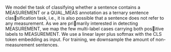 We model the task of classifying whether
a sentence contains a MEASUREMENT or a
QUAL_MEAS annotation as a ternary sentence classification task, i.e., it is also possible that a sentence
does not refer to any measurement. As we are primarily interested in detecting MEASUREMENT, we
map the few multi-label cases carrying both positive labels to MEASUREMENT. We use a linear
layer plus softmax with the CLS token embedding
as input. For training, we downsample the amount
of non-measurement sentences.
